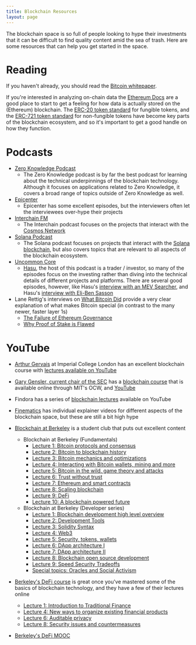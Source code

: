 ```yaml
---
title: Blockchain Resources
layout: page
---
```


The blockchain space is so full of people looking to hype their investments that it can be difficult to find quality content amid the sea of trash.
Here are some resources that can help you get started in the space.

# Reading

If you haven't already, you should read the [Bitcoin whitepaper](https://bitcoin.org/bitcoin.pdf).

If you're interested in analyzing on-chain data the [Ethereum Docs](https://ethereum.org/en/developers/docs/) are a good place to start to get a feeling for how data is actually stored on the (Ethereum) blockchain.
The [ERC-20 token standard](https://ethereum.org/en/developers/docs/standards/tokens/erc-20/) for fungible tokens, and the [ERC-721 token standard](https://ethereum.org/en/developers/docs/standards/tokens/erc-721/) 
for non-fungible tokens have become key parts of the blockchain ecosystem, and so it's important to get a good handle on how they function.

# Podcasts

* [Zero Knowledge Podcast](https://www.zeroknowledge.fm/)
  * The Zero Knowledge podcast is by far the best podcast for learning about the technical underpinnings of the blockchain technology.  Although it focuses on applications related to Zero Knowledge, it covers a broad range of topics outside of Zero Knowledge as well. 
* [Epicenter](https://epicenter.tv/)
  * Epicenter has some excellent episodes, but the interviewers often let the interviewees over-hype their projects
* [Interchain FM](https://interchain.fm/)
  * The Interchain podcast focuses on the projects that interact with the [Cosmos Network](https://cosmos.network/)
* [Solana Podcast](https://podcast.solana.com/)
  * The Solana podcast focuses on projects that interact with the [Solana blockchain](https://solana.com/), but also covers topics that are relevant to all aspects of the blockchain ecosystem.
* [Uncommon Core](https://uncommoncore.co/)
  * [Hasu](https://twitter.com/hasufl), the host of this podcast is a trader / investor, so many of the episodes focus on the investing rather than diving into the technical details of different projects and platforms.  There are several good episodes, however, like Hasu's [interview with an MEV Searcher](https://anchor.fm/uncommoncore/episodes/Interview-with-a-Searcher---with-MEV-Senpai-and-Hasu-e14n9nq), and Hasu's [interview with Eli-Ben Sasson](https://anchor.fm/uncommoncore/episodes/Hasu-gets-STARK-pilled---with-Eli-Ben-Sasson-StarkWare-e1bq6nt)
* Lane Rettig's interviews on [What Bitcoin Did](https://www.whatbitcoindid.com) provide a very clear explanation of what makes Bitcoin special (in contrast to the many newer, faster layer 1s) 
	* [The Failure of Ethereum Governance](https://www.whatbitcoindid.com/podcast/the-failure-of-ethereum-governance)
	* [Why Proof of Stake is Flawed](https://www.whatbitcoindid.com/podcast/why-proof-of-stake-is-flawed)

# YouTube

* [Arthur Gervais](https://arthurgervais.com/) at Imperial College London has an excellent blockchain course with [lectures available on YouTube](https://www.youtube.com/playlist?list=PLOa3v6xgsJullbz4uD13nm-U5D_cw0xLh)
* [Gary Gensler, current chair of the SEC](https://www.sec.gov/biography/gary-gensler) has a [blockchain course](https://ocw.mit.edu/courses/sloan-school-of-management/15-s12-blockchain-and-money-fall-2018/video-lectures/) that is available online through MIT's OCW, and [YouTube](https://www.youtube.com/playlist?list=PLUl4u3cNGP63UUkfL0onkxF6MYgVa04Fn)
* Findora has a series of [blockchain lectures](https://www.youtube.com/playlist?list=PLQJsVdrTRY9SFcDmnJUoWnj_d2fbJTXsK) available on YouTube
* [Finematics](https://www.youtube.com/channel/UCh1ob28ceGdqohUnR7vBACA) has individual explainer videos for different aspects of the blockchain space, but these are still a bit high hype
* [Blockchain at Berkeley](https://www.youtube.com/c/BlockchainatBerkeley/videos) is a student club that puts out excellent content
  * Blockchain at Berkeley (Fundamentals)
    * [Lecture 1: Bitcoin protocols and consensus](https://www.youtube.com/watch?v=AUFOr9qWnhs)
    * [Lecture 2: Bitcoin to blockchain history](https://www.youtube.com/watch?v=zgL6Vlhg8RE)
    * [Lecture 3: Bitcoin mechanics and optimizations](https://www.youtube.com/watch?v=Z-peRVXlIw0)
    * [Lecture 4: Interacting with Bitcoin wallets, mining and more](https://www.youtube.com/watch?v=6JV4dGX_ABU)
    * [Lecture 5: Bitcoin in the wild, game theory and attacks](https://www.youtube.com/watch?v=6qfoylDftK8)
    * [Lecture 6: Trust without trust](https://www.youtube.com/watch?v=KhBNWlQHwFg)
    * [Lecture 7: Ethereum and smart contracts](https://www.youtube.com/watch?v=GW7L1lAU9oA)
    * [Lecture 8: Scaling blockchain](https://www.youtube.com/watch?v=6TBNPVkATEc)
    * [Lecture 9: DeFi](https://www.youtube.com/watch?v=XzBrZq7jjb4)
    * [Lecture 10: A blockchain powered future](https://www.youtube.com/watch?v=_c9HYeYFKRc)
  * Blockchain at Berkeley (Developer series)
    * [Lecture 1: Blockchain development high level overview](https://www.youtube.com/watch?v=wKZaB4LNVg8)
    * [Lecture 2: Development Tools](https://www.youtube.com/watch?v=8UW-SHHt41k)
    * [Lecture 3: Solidity Syntax](https://www.youtube.com/watch?v=j7oITlQLhhg)
    * [Lecture 4: Web3](https://www.youtube.com/watch?v=-FvmBZRD_sA)
    * [Lecture 5: Security, tokens, wallets](https://www.youtube.com/watch?v=3Cx8Q9vheGs)
    * [Lecture 6: DApp architecture I](https://www.youtube.com/watch?v=KBSq8-LnUDI)
    * [Lecture 7: DApp architecture II](https://www.youtube.com/watch?v=_SWgJzSaVkY)
    * [Lecture 8: Blockchain open source development](https://www.youtube.com/watch?v=WyprBFQzc3c)
    * [Lecture 9: Speed Security Tradeoffs](https://www.youtube.com/watch?v=p88-pBfyKm8)
    * [Special topics: Oracles and Social Activism](https://www.youtube.com/watch?v=LXuvAhBSVnQ)
* [Berkeley's DeFi course](https://berkeley-defi.github.io/) is great once you've mastered some of the basics of blockchain technology, and they have a few of their lectures online
  * [Lecture 1: Introduction to Traditional Finance](https://www.youtube.com/watch?v=KKoE275LYZY)
  * [Lecture 4: New ways to organize existing financial products](https://www.youtube.com/watch?v=4htz9yb-W9M)
  * [Lecture 6: Auditable privacy](https://www.youtube.com/watch?v=0IWrsWk7oLY)
  * [Lecture 8: Security issues and countermeasures](https://www.youtube.com/watch?v=9UkjSVbBONs)

* [Berkeley's DeFi MOOC](https://defi-learning.org/)
